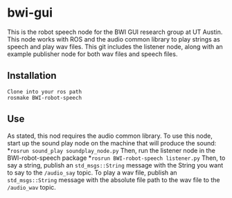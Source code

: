 bwi-gui
=======
This is the robot speech node for the BWI GUI research group at UT Austin. This node works with ROS and the audio common library to play strings as speech and play wav files. This git includes the listener node, along with an example publisher node for both wav files and speech files.

Installation
-------
	Clone into your ros path
	rosmake BWI-robot-speech

Use
-------
As stated, this nod requires the audio common library. To use this node, start up the sound play node on the machine that will produce the sound:
	*`rosrun sound_play soundplay_node.py`
Then, run the listener node in the BWI-robot-speech package
	*`rosrun BWI-robot-speech listener.py`
Then, to say a string, publish an `std_msgs::String` message with the String you want to say to the `/audio_say` topic. 
To play a wav file, publish an `std_msgs::String` message with the absolute file path to the wav file to the `/audio_wav` topic.
